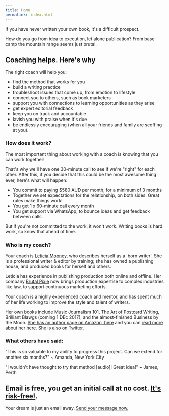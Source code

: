 ```yaml
---
title: Home
permalink: index.html
---
```

If you have never written your own book, it's a difficult prospect. 

How do you go from idea to execution, let alone publication? From base camp the mountain range seems just brutal.

## Coaching helps. Here's why
The right coach will help you:

* find the method that works for you
* build a writing practice
* troubleshoot issues that come up, from emotion to lifestyle
* connect you to others, such as book marketers
* support you with connections to learning opportunities as they arise
* get expert editorial feedback 
* keep you on track and accountable
* lavish you with praise when it's due
* be endlessly encouraging (when all your friends and family are scoffing at you).

### How does it work?

The most important thing about working with a coach is knowing that you can work together! 

That's why we'll have one 30-minute call to see if we're "right" for each other. After this, if you decide that this could be the most awesome thing ever, here's what will happen:

* You commit to paying $580 AUD per month, for a minimum of 3 months
* Together we set expectations for the relationship, on both sides. Great rules make things work!
* You get 1 x 60-minute call every month
* You get support via WhatsApp, to bounce ideas and get feedback between calls.

But if you're not committed to the work, it won't work. Writing books is hard work, so know that ahead of time.

### Who is my coach?

Your coach is [Leticia Mooney](http://biodagar.com/about), who describes herself as a 'born writer'. She is a professional writer & editor by training; she has owned a publishing house, and produced books for herself and others.

Leticia has experience in publishing production both online and offline. Her company [Brutal Pixie](https://brutalpixie.com) now brings production expertise to complex industries like law, to support continuous marketing efforts. 

Your coach is a highly experienced coach and mentor, and has spent much of her life working to improve the style and talent of writers.

Her own books include Music Journalism 101, The Art of Postcard Writing, Brilliant Blawgs (coming 1 DEc 2017), and the almost-finished Business by the Moon. [She has an author page on Amazon, here](https://www.amazon.com/Leticia-Supple/e/B071GTJNC9) and you can [read more about her here](http://biodagar.com). She is also [on Twitter](http://twitter.com/biodagar).

### What others have said:

"This is so valuable to my ability to progress this project. Can we extend for another six months?" ~ Amanda, New York City

"I wouldn't have thought to try that method [audio]! Great idea!" ~ James, Perth</blockquote>

## Email is free, you get an initial call at no cost. [It's risk-free!](https://brutalpixie.typeform.com/to/n55yGQ).

Your dream is just an email away. [Send your message now.](https://brutalpixie.typeform.com/to/n55yGQ)
